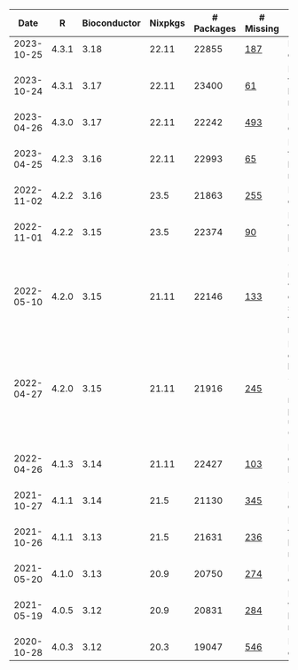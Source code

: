 | Date | R | Bioconductor | Nixpkgs | # Packages | # Missing | Comment |
| ---- | - | ------------ | ------- | ---------- | --------- | ------- |
2023-10-25 | 4.3.1 | 3.18 | 22.11| 22855 | [187](filtered_2023-10-25.md) | Initial release date
2023-10-24 | 4.3.1 | 3.17 | 22.11| 23400 | [61](filtered_2023-10-24.md) | Final date of this bioconductor release
2023-04-26 | 4.3.0 | 3.17 | 22.11| 22242 | [493](filtered_2023-04-26.md) | Initial release date
2023-04-25 | 4.2.3 | 3.16 | 22.11| 22993 | [65](filtered_2023-04-25.md) | Final date of this bioconductor release
2022-11-02 | 4.2.2 | 3.16 | 23.5| 21863 | [255](filtered_2022-11-02.md) | Initial release date
2022-11-01 | 4.2.2 | 3.15 | 23.5| 22374 | [90](filtered_2022-11-01.md) | Final date of this bioconductor release
2022-05-10 | 4.2.0 | 3.15 | 21.11| 22146 | [133](filtered_2022-05-10.md) | 3.15 was rereleased with many changes soon after the initial release
2022-04-27 | 4.2.0 | 3.15 | 21.11| 21916 | [245](filtered_2022-04-27.md) | Initial release of bioconductor 3.15 (missing many packages, use 2022-05-10)
2022-04-26 | 4.1.3 | 3.14 | 21.11| 22427 | [103](filtered_2022-04-26.md) | Final release of bioconductor 3.14
2021-10-27 | 4.1.1 | 3.14 | 21.5| 21130 | [345](filtered_2021-10-27.md) | Initial release date
2021-10-26 | 4.1.1 | 3.13 | 21.5| 21631 | [236](filtered_2021-10-26.md) | Final date of this bioconductor release
2021-05-20 | 4.1.0 | 3.13 | 20.9| 20750 | [274](filtered_2021-05-20.md) | Initial release date
2021-05-19 | 4.0.5 | 3.12 | 20.9| 20831 | [284](filtered_2021-05-19.md) | Final date of this bioconductor release
2020-10-28 | 4.0.3 | 3.12 | 20.3| 19047 | [546](filtered_2020-10-28.md) | Initial release date